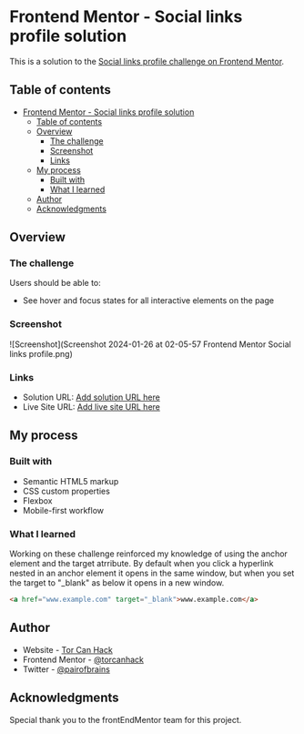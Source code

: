# Frontend Mentor - Social links profile solution

This is a solution to the [Social links profile challenge on Frontend Mentor](https://www.frontendmentor.io/challenges/social-links-profile-UG32l9m6dQ). 

## Table of contents

- [Frontend Mentor - Social links profile solution](#frontend-mentor---social-links-profile-solution)
  - [Table of contents](#table-of-contents)
  - [Overview](#overview)
    - [The challenge](#the-challenge)
    - [Screenshot](#screenshot)
    - [Links](#links)
  - [My process](#my-process)
    - [Built with](#built-with)
    - [What I learned](#what-i-learned)
  - [Author](#author)
  - [Acknowledgments](#acknowledgments)

## Overview

### The challenge

Users should be able to:

- See hover and focus states for all interactive elements on the page

### Screenshot

![Screenshot](Screenshot 2024-01-26 at 02-05-57 Frontend Mentor Social links profile.png)



### Links

- Solution URL: [Add solution URL here](https://your-solution-url.com)
- Live Site URL: [Add live site URL here](https://your-live-site-url.com)

## My process

### Built with

- Semantic HTML5 markup
- CSS custom properties
- Flexbox
- Mobile-first workflow

### What I learned

Working on these challenge reinforced my knowledge of using the anchor element and the target atrribute. By default when you click a hyperlink nested in an anchor element it opens in the same window, but when you set the target to "_blank" as below it opens in a new window.
```` html
<a href="www.example.com" target="_blank">www.example.com</a>
```` 

## Author

- Website - [Tor Can Hack](https://www.torcanhack.hashnode.dev)
- Frontend Mentor - [@torcanhack](https://www.frontendmentor.io/profile/torcanhack)
- Twitter - [@pairofbrains](https://www.twitter.com/pairofbrains)

## Acknowledgments

Special thank you to the frontEndMentor team for this project.

